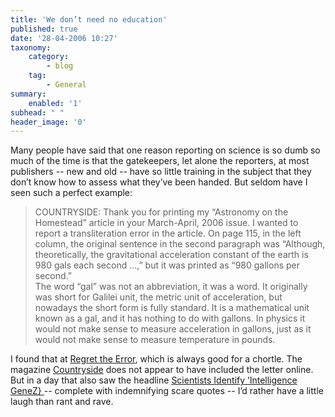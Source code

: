 ```yaml
---
title: 'We don’t need no education'
published: true
date: '28-04-2006 10:27'
taxonomy:
    category:
        - blog
    tag:
        - General
summary:
    enabled: '1'
subhead: " "
header_image: '0'
---
```


Many people have said that one reason reporting on science is so dumb so much of the time is that the gatekeepers, let alone the reporters, at most publishers -- new and old -- have so little training in the subject that they don’t know how to assess what they’ve been handed. But seldom have I seen such a perfect example:


> COUNTRYSIDE: Thank you for printing my “Astronomy on the Homestead” article in your March-April, 2006 issue. I wanted to report a transliteration error in the article. On page 115, in the left column, the original sentence in the second paragraph was “Although, theoretically, the gravitational acceleration constant of the earth is 980 gals each second …,” but it was printed as “980 gallons per second.”  
> The word “gal” was not an abbreviation, it was a word. It originally was short for Galilei unit, the metric unit of acceleration, but nowadays the short form is fully standard. It is a mathematical unit known as a gal, and it has nothing to do with gallons. In physics it would not make sense to measure acceleration in gallons, just as it would not make sense to measure temperature in pounds.

I found that at [Regret the Error](https://web.archive.org/web/20060522023337/http://www.regrettheerror.com/2006/04/a_gallon_of_err.html), which is always good for a chortle. The magazine [Countryside](https://www.iamcountryside.com/) does not appear to have included the letter online. But in a day that also saw the headline [Scientists Identify ‘Intelligence GeneZ} ](https://web.archive.org/web/20080907205851/http://www.postchronicle.com/news/health/article_21216348.shtml)-- complete with indemnifying scare quotes -- I’d rather have a little laugh than rant and rave.
